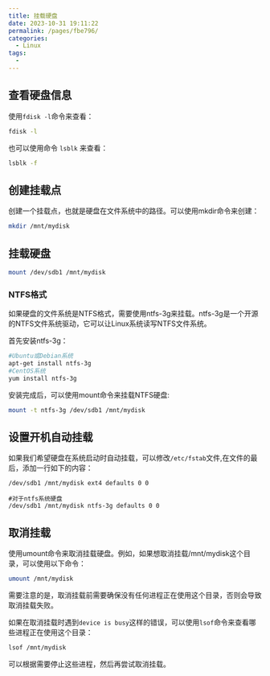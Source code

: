 ```yaml
---
title: 挂载硬盘
date: 2023-10-31 19:11:22
permalink: /pages/fbe796/
categories:
  - Linux
tags:
  - 
---
```


## 查看硬盘信息

使用`fdisk -l`命令来查看：

```bash
fdisk -l
```
也可以使用命令 `lsblk` 来查看：

```bash
lsblk -f
```

## 创建挂载点

创建一个挂载点，也就是硬盘在文件系统中的路径。可以使用mkdir命令来创建：
```bash
mkdir /mnt/mydisk
```

## 挂载硬盘

```bash 
mount /dev/sdb1 /mnt/mydisk
```

### NTFS格式
如果硬盘的文件系统是NTFS格式，需要使用ntfs-3g来挂载。ntfs-3g是一个开源的NTFS文件系统驱动，它可以让Linux系统读写NTFS文件系统。

首先安装ntfs-3g：
```bash
#Ubuntu或Debian系统
apt-get install ntfs-3g
#CentOS系统
yum install ntfs-3g
```
安装完成后，可以使用mount命令来挂载NTFS硬盘:
```bash
mount -t ntfs-3g /dev/sdb1 /mnt/mydisk
```

## 设置开机自动挂载

如果我们希望硬盘在系统启动时自动挂载，可以修改`/etc/fstab`文件,在文件的最后，添加一行如下的内容：
```
/dev/sdb1 /mnt/mydisk ext4 defaults 0 0

#对于ntfs系统硬盘
/dev/sdb1 /mnt/mydisk ntfs-3g defaults 0 0
```

## 取消挂载

使用umount命令来取消挂载硬盘。例如，如果想取消挂载/mnt/mydisk这个目录，可以使用以下命令：

```BASH
umount /mnt/mydisk
```
需要注意的是，取消挂载前需要确保没有任何进程正在使用这个目录，否则会导致取消挂载失败。

如果在取消挂载时遇到`device is busy`这样的错误，可以使用`lsof`命令来查看哪些进程正在使用这个目录：
```BASH
lsof /mnt/mydisk
```
可以根据需要停止这些进程，然后再尝试取消挂载。